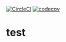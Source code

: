 [![CircleCI](https://circleci.com/gh/QX-Lee/test.svg?style=svg)](https://circleci.com/gh/QX-Lee/test)
[![codecov](https://codecov.io/gh/QX-Lee/test/branch/master/graph/badge.svg)](https://codecov.io/gh/QX-Lee/test)

# test

